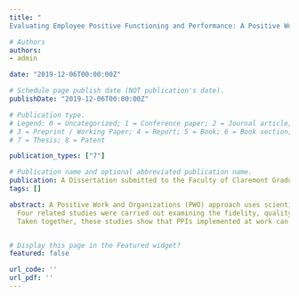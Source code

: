 ```yaml
---
title: "
Evaluating Employee Positive Functioning and Performance: A Positive Work and Organizations Approach"

# Authors
authors:
- admin

date: "2019-12-06T00:00:00Z"

# Schedule page publish date (NOT publication's date).
publishDate: "2019-12-06T00:00:00Z"

# Publication type.
# Legend: 0 = Uncategorized; 1 = Conference paper; 2 = Journal article;
# 3 = Preprint / Working Paper; 4 = Report; 5 = Book; 6 = Book section;
# 7 = Thesis; 8 = Patent

publication_types: ["7"]

# Publication name and optional abbreviated publication name.
publication: A Dissertation submitted to the Faculty of Claremont Graduate University
tags: []

abstract: A Positive Work and Organizations (PWO) approach uses scientific methods to improve the understanding of individual, team, and organizational well-being and performance (Warren, et al., 2017). One area of inquiry within the PWO approach involves designing and evaluating positive psychology interventions (PPIs) at work. The current research used a multi-phase exploratory sequential mixed method design to evaluate the effectiveness of PPIs at work using process evaluation, and tested a framework of employee positive functioning expanding on Seligman’s PERMA Theory of Well-Being (Seligman, 2011).
  Four related studies were carried out examining the fidelity, quality of implementation, and effectiveness of 22 PPIs at work, and testing the validity of a new Employee Positive Functioning (EPF) scale with more than 1,000 full-time employees. The ability of the EPF Scale to predict important work outcomes was also examined.
  Taken together, these studies show that PPIs implemented at work can be effective at improving employee well-being and organizational performance. They also show that the EPF scale exhibited convergent, discriminant, criterion, predictive, and incremental forms of validity with other well-being and performance measures, as well as measurement invariance across job functions. In addition, the EPF scale was predictive of important work outcomes, such as turnover intentions, job-related affective well-being, and individual, team, and organizational adaptivity, proactivity, and organizational proficiency. It is recommended that organizations consider using the validated EPF scale to determine the specific needs of their workforce, and to use this needs assessment to help tailor positive psychology interventions to be more effective in work settings. The benefits of multicomponent PPIs and the theoretical and practical implications of this study for the design and evaluation of future PPIs at work are discussed.


# Display this page in the Featured widget?
featured: false

url_code: ''
url_pdf: ''
---
```









